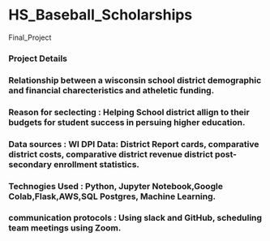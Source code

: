 # HS_Baseball_Scholarships
Final_Project
### Project Details
### Relationship between a wisconsin school district  demographic and financial charecteristics and atheletic funding.
### Reason for seclecting : Helping School district allign to their budgets for student success in persuing higher education.
### Data sources : WI DPI Data: District Report cards, comparative district costs, comparative district revenue district post-secondary enrollment statistics.
### Technogies Used : Python, Jupyter Notebook,Google Colab,Flask,AWS,SQL Postgres, Machine Learning.
### communication protocols : Using slack and GitHub, scheduling team meetings using Zoom.


